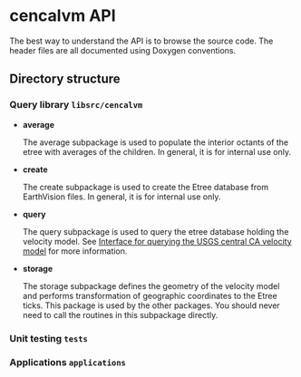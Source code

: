 # cencalvm API

The best way to understand the API is to browse the source code. The
header files are all documented using Doxygen conventions.

## Directory structure

### Query library `libsrc/cencalvm`

* **average**

   The average subpackage is used to populate the interior octants of
   the etree with averages of the children. In general, it is for
   internal use only.

* **create**

  The create subpackage is used to create the Etree database from
  EarthVision files. In general, it is for internal use only.

* **query**

  The query subpackage is used to query the etree database holding the
  velocity model. See [Interface for querying the USGS central CA
  velocity model](query.md) for more information.

* **storage**

  The storage subpackage defines the geometry of the velocity model
  and performs transformation of geographic coordinates to the Etree
  ticks. This package is used by the other packages. You should never
  need to call the routines in this subpackage directly.

### Unit testing `tests`

### Applications `applications`
